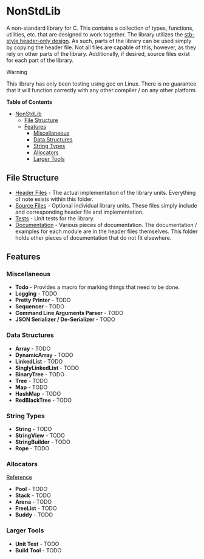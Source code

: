 # NonStdLib

A non-standard library for C. This contains a collection of types, functions, utilities, etc.
that are designed to work together. The library utilizes the 
[stb-style header-only design](https://github.com/nothings/stb). As such, parts of the library can 
be used simply by copying the header file. Not all files are capable of this, however, as they rely 
on other parts of the library. Additionally, if desired, source files exist for each part of the 
library.

> [!WARNING]
> This library has only been testing using gcc on Linux. There is no guarantee that it will function
> correctly with any other compiler / on any other platform.

<!-- markdown-toc start - Don't edit this section. Run M-x markdown-toc-refresh-toc -->
**Table of Contents**

- [NonStdLib](#nonstdlib)
  - [File Structure](#file-structure)
  - [Features](#features)
    - [Miscellaneous](#miscellaneous)
    - [Data Structures](#data-structures)
    - [String Types](#string-types)
    - [Allocators](#allocators)
    - [Larger Tools](#larger-tools)

<!-- markdown-toc end -->

## File Structure

- [Header Files](file:inc) - The actual implementation of the library units. Everything of note
  exists within this folder.
- [Source Files](file:src) - Optional individual library units. These files simply include and
  corresponding header file and implementation.
- [Tests](file:test) - Unit tests for the library.
- [Documentation](file:doc) - Various pieces of documentation. The documentation / examples for each
  module are in the header files themselves. This folder holds other pieces of documentation that
  do not fit elsewhere.

## Features

### Miscellaneous

- **Todo** - Provides a macro for marking things that need to be done.
- **Logging** - TODO
- **Pretty Printer** - TODO
- **Sequencer** - TODO
- **Command Line Arguments Parser** - TODO
- **JSON Serializer / De-Serializer** - TODO

### Data Structures

- **Array** - TODO
- **DynamicArray** - TODO
- **LinkedList** - TODO
- **SinglyLinkedList** - TODO
- **BinaryTree** - TODO
- **Tree** - TODO
- **Map** - TODO
- **HashMap** - TODO
- **RedBlackTree** - TODO

### String Types

- **String** - TODO
- **StringView** - TODO
- **StringBuilder** - TODO
- **Rope** - TODO

### Allocators

[Reference](http://www.gingerbill.org/series/memory-allocation-strategies/)

- **Pool** - TODO
- **Stack** - TODO
- **Arena** - TODO
- **FreeList** - TODO
- **Buddy** - TODO

### Larger Tools

- **Unit Test** - TODO
- **Build Tool** - TODO

